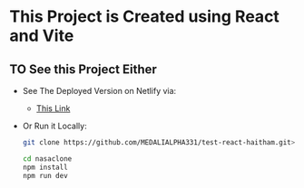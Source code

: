 # This Project is Created using React and Vite

<!-- TODO: Add React and Vite Logos Here -->

## TO See this Project Either

* See The Deployed Version on Netlify via:
  * [This Link]()

* Or Run it Locally:

  ```bash
  git clone https://github.com/MEDALIALPHA331/test-react-haitham.git> nasaclone
  
  cd nasaclone
  npm install
  npm run dev
  ```
